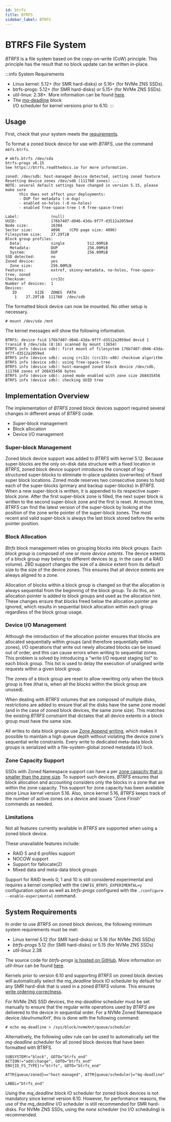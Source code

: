 ```yaml
---
id: btrfs
title: BTRFS
sidebar_label: BTRFS
---
```


# BTRFS File System

*BTRFS* is a file system based on the copy-on-write (CoW) principle. This
principle has the result that no block update can be written in-place. 

:::info System Requirements
- Linux kernel: 5.12+ (for SMR hard-disks) or 5.16+ (for NVMe ZNS SSDs).
- btrfs-progs: 5.12+ (for SMR hard-disks) or 5.15+ (for NVMe ZNS SSDs).
- util-linux: 2.38+. More information can be found [here](/docs/tools/util-linux).
- The [mq-deadline](/docs/linux/sched#block-io-scheduler-configuration) block   
  I/O scheduler for kernel versions prior to 6.10.
:::

## Usage

First, check that your system meets the
[requirements](/docs/filesystems/btrfs#system-requirements).

To format a zoned block device for use with *BTRFS*, use the command
`mkfs.btrfs`.

```plaintext
# mkfs.btrfs /dev/sda
btrfs-progs v6.15
See https://btrfs.readthedocs.io for more information.

zoned: /dev/sdb: host-managed device detected, setting zoned feature
Resetting device zones /dev/sdb (111760 zones) ...
NOTE: several default settings have changed in version 5.15, please make sure
      this does not affect your deployments:
      - DUP for metadata (-m dup)
      - enabled no-holes (-O no-holes)
      - enabled free-space-tree (-R free-space-tree)

Label:              (null)
UUID:               176b7407-d046-43da-9f7f-d3512a2059ed
Node size:          16384
Sector size:        4096	(CPU page size: 4096)
Filesystem size:    27.29TiB
Block group profiles:
  Data:             single          512.00MiB
  Metadata:         DUP             256.00MiB
  System:           DUP             256.00MiB
SSD detected:       no
Zoned device:       yes
  Zone size:        256.00MiB
Features:           extref, skinny-metadata, no-holes, free-space-tree, zoned
Checksum:           crc32c
Number of devices:  1
Devices:
   ID        SIZE   ZONES  PATH
    1    27.29TiB  111760  /dev/sdb
```

The formatted block device can now be mounted. No other setup is necessary.

```plaintext
# mount /dev/sda /mnt
```

The kernel messages will show the following information.

```plaintext
BTRFS: device fsid 176b7407-d046-43da-9f7f-d3512a2059ed devid 1 transid 8 /dev/sda (8:16) scanned by mount (3654)
BTRFS info (device sdb): first mount of filesystem 176b7407-d046-43da-9f7f-d3512a2059ed
BTRFS info (device sdb): using crc32c (crc32c-x86) checksum algorithm
BTRFS info (device sdb): using free-space-tree
BTRFS info (device sdb): host-managed zoned block device /dev/sdb, 111760 zones of 268435456 bytes
BTRFS info (device sdb): zoned mode enabled with zone size 268435456
BTRFS info (device sdb): checking UUID tree
```

## Implementation Overview

The implementation of *BTRFS* zoned block devices support required several
changes in different areas of *BTRFS* code.

- Super-block management
- Block allocation
- Device I/O management

### Super-block Management

Zoned block device support was added to *BTRFS* with kernel 5.12. Because
super-blocks are the only on-disk data structure with a fixed location in
*BTRFS*, zoned block device support introduces the concept of log-structured
super-blocks to eliminate in-place updates (overwrites) of fixed super block
locations. Zoned mode reserves two consecutive zones to hold each of the
super-blocks (primary and backup super-blocks) in *BTRFS*. When a new
super-block is written, it is appended to its respective super-block zone.
After the first super-block zone is filled, the next super block is written to
the second super-block zone and the first is reset. At mount time, *BTRFS*
can find the latest version of the super-block by looking at the position of
the zone write pointer of the super-block zones. The most recent and valid
super-block is always the last  block stored before the write pointer
position.

### Block Allocation

*Btrfs* block management relies on grouping blocks into *block groups*. 
Each *block group* is composed of one or more *device extents*. The device 
extents of a block group may belong to different devices (e.g. in the case 
of a RAID volume). ZBD support changes the size of a device extent from its
default size to the size of the device zones. This ensures that all device 
extents are always aligned to a zone.

Allocation of blocks within a block group is changed so that the allocation is
always sequential from the beginning of the block group. To do this, an
allocation pointer is added to block groups and used as the allocation hint.
These changes ensure that blocks freed below the allocation pointer are
ignored, which results in sequential block allocation within each group 
regardless of the block group usage.

### Device I/O Management

Although the introduction of the allocation pointer ensures that blocks are
allocated sequentially within groups (and therefore sequentially within zones),
I/O operations that write out newly allocated blocks can be issued out of
order, and this can cause errors when writing to sequential zones. This problem
is solved by introducing a "write I/O request staging list" to each block group.
This list is used to delay the execution of unaligned write requests within a
given block group.

The zones of a block group are reset to allow rewriting only when the block
group is free (that is, when all the blocks within the block group are
unused).

When dealing with *BTRFS* volumes that are composed of multiple disks,
restrictions are added to ensure that all the disks have the same zone model
(and in the case of zoned block devices, the same zone size). This matches the
existing *BTRFS* constraint that dictates that all device extents in a block
group must have the same size.

All writes to data block groups use [Zone Append
writing](/docs/introduction/zns#zone-append), which makes it possible to maintain
a high queue depth without violating the device zone's sequential write
constraints. Every write to dedicated meta-data block groups is serialized
with a file-system-global zoned metadata I/O lock.

### Zone Capacity Support

SSDs with Zoned Namespace support can have a per [zone capacity that is smaller than the zone
size](/docs/introduction/zns#zone-capacity-and-zone-size). To support such
devices, *BTRFS* ensures that block allocation and accounting considers only
the blocks in a zone that are within the zone capacity. This support for zone
capacity has been available since Linux kernel version 5.16. Also, since kernel
5.16, *BTRFS* keeps track of the number of active zones on a device and issues
"Zone Finish" commands as needed.

### Limitations

Not all features currently available in *BTRFS* are supported when using a zoned
block device.

These unavailable features include:

- RAID 5 and 6 profiles support
- NOCOW support
- Support for fallocate(2)
- Mixed data and meta-data block groups

Support for RAID levels 0, 1 and 10 is still considered experimental and
requires a kernel compiled with the `CONFIG_BTRFS_EXPERIMENTAL=y` configuration
option as well as *btrfs-progs* configured with the
`./configure --enable-experimental` command.

## System Requirements

In order to use *BTRFS* on zoned block devices, the following minimum system
requirements must be met:
- Linux kernel 5.12 (for SMR hard-disks) or 5.16 (for NVMe ZNS SSDs)
- *btrfs-progs* 5.12 (for SMR hard-disks) or 5.15 (for NVMe ZNS SSDs)
- *util-linux* 2.38

The source code for *btrfs-progs* <a href="https://github.com/kdave/btrfs-progs"
target="_blank">is hosted on GitHub</a>. More information on *util-linux* can be
found [here](/docs/tools/util-linux).

Kernels prior to version 6.10 and supporting *BTRFS* on zoned block devices will
automatically select the *mq_deadline* block IO scheduler by default for any
SMR hard-disk that is used in a zoned *BTRFS* volume. This
ensures [write ordering correctness](/docs/linux/sched).

For NVMe ZNS SSD devices, the *mq-deadline* scheduler must be set manually to
ensure that the regular write operations used by *BTRFS* are delivered to the
device in sequential order. For a NVMe Zoned Namespace device */dev/nvmeXnY*,
this is done with the following command:

```plaintext
# echo mq-deadline > /sys/block/nvmeXnY/queue/scheduler
```

Alternatively, the following udev rule can be used to automatically set the
*mq-deadline* scheduler for all zoned block devices that have been formatted
with BTRFS.

```plain text
SUBSYSTEM!="block", GOTO="btrfs_end"
ACTION!="add|change", GOTO="btrfs_end"
ENV{ID_FS_TYPE}!="btrfs", GOTO="btrfs_end"

ATTR{queue/zoned}=="host-managed", ATTR{queue/scheduler}="mq-deadline"

LABEL="btrfs_end"
```

Using the *mq_deadline* block IO scheduler for zoned block devices is not
mandatory since kernel version 6.10. However, for performance reasons, the use
of the *mq_deadline* I/O scheduler is still recommended for SMR hard-disks. For
NVMe ZNS SSDs, using the *none* scheduler (no I/O scheduling) is recommended.
